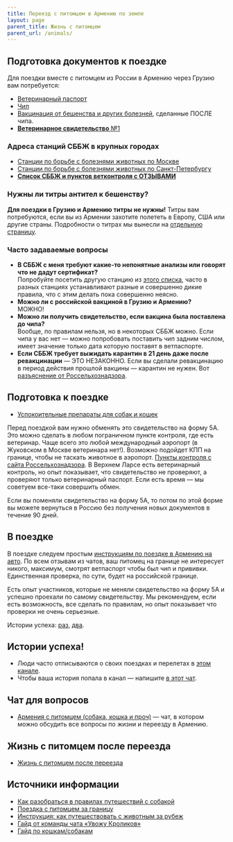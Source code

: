 ```yaml
---
title: Переезд с питомцем в Армению по земле
layout: page
parent_title: Жизнь с питомцем
parent_url: /animals/
---
```


## Подготовка документов к поездке

Для поездки вместе с питомцем из России в Армению через Грузию вам потребуется:

- [Ветеринарный паспорт](documents.md#vetpassport)
- [Чип](documents.md#chip)
- [Вакцинация от бешенства и других болезней](documents.md#vaccines), сделанные ПОСЛЕ чипа.
- [**Ветеринарное свидетельство** №1](documents.md#certificates)

### Адреса станций СББЖ в крупных городах

- [Станции по борьбе с болезнями животных по Москве](https://mos-obvet.ru/clinics/)
- [Станции по борьбе с болезнями животных по Санкт-Петербургу](http://www.spbvet.ru/structure/stationall/)
- **[Список СББЖ и пунктов ветконтроля с ОТЗЫВАМИ](https://bit.ly/3SyGHfs)**

### Нужны ли титры антител к бешенству?

**Для поездки в Грузию и Армению титры не нужны!** Титры вам потребуются, если вы из Армении захотите полететь в Европу,
США или другие страны. Подробности о титрах мы вынесли на [отдельную страницу](rabies-titers.md).

### Часто задаваемые вопросы

- **В СББЖ с меня требуют какие-то непонятные анализы или говорят что не дадут сертификат?**<br>
  Попробуйте посетить другую станцию из [этого списка](https://bit.ly/3SyGHfs),
  часто в разных станциях устанавливают разные и совершенно дикие правила, что с этим делать пока совершенно неясно.
- **Можно ли с российской вакциной в Грузию и Армению?**<br>
  МОЖНО!
- **Можно ли получить свидетельство, если вакцина была поставлена до чипа?**<br>
  Вообще, по правилам нельзя, но в некоторых СББЖ можно. Если чипа у вас нет — можно попробовать поставить чип задним числом,
  имеет значение только дата которую поставят в ветпаспорте.
- **Если СББЖ требует выжидать карантин в 21 день даже после ревакцинации** — ЭТО НЕЗАКОННО. Если
  вы сделали ревакцинацию в период действия прошлой вакцины — карантин не нужен.
  Вот [разъяснение от Россельхознадзора](/files/animals-1.pdf).

## Подготовка к поездке

- [Успокоительные препараты для собак и кошек](sedation.md)

Перед поездкой вам нужно обменять это свидетельство на форму 5А. Это можно сделать в любом
пограничном пункте контроля, где есть ветеринар. Чаще всего это любой международный аэропорт
(в Жуковском в Москве ветеринара нет!). Возможно подойдет КПП на границе, чтобы не таскать животное в аэропорт.
[Пункты контроля с сайта Россельхознадзора](https://fsvps.gov.ru/ru/structure/pp). В Верхнем Ларсе есть ветеринарный
контроль, но опыт показывает, что свидетельство не проверяют, а проверяют только ветеринарный паспорт. Если есть время —
мы советуем все-таки совершить обмен.

Если вы поменяли свидетельство на форму 5А, то потом по этой форме вы можете вернуться в Россию без получения новых
документов в течение 90 дней.

## В поездке

В поездке следуем простым [инструкциям по поездке в Армению на авто](../moving/by-car.md). По всем отзывам из чатов, ваш
питомец на границе не интересует никого, максимум, смотрят ветпаспорт чтобы был чип и прививки. Единственная проверка,
по сути, будет на российской границе.

Есть опыт участников, которые не меняли свидетельство на форму 5А и успешно проехали по самому свидетельству.
Мы рекомендуем, если есть возможность, все сделать по правилам, но опыт показывает что проверки не очень серьезные.

Истории успеха: [раз](/files/animals-georgia-story-1.png), [два](/files/animals-georgia-story-2.png).

## Истории успеха!

- Люди часто отписываются о своих поездках и перелетах в [этом канале](https://t.me/rabbitsleavingrussia).
- Чтобы ваша история попала в канал — напишите [в этот чат](https://t.me/+Cm_ikyupPDQ4ZDdi).

## Чат для вопросов

- [Армения с питомцем (собака, кошка и проч)](https://t.me/armenia_pets) — чат, в котором можно обсудить все вопросы
  по жизни и переезду в Армению.

## Жизнь с питомцем после переезда

- [Жизнь с питомцем после переезда](index.md)

## Источники информации

- [Как разобраться в правилах путешествий с собакой](https://bavarian-hound.com/trips/documents.html)
- [Поездка с питомцем за границу](https://lapka-app.notion.site/96d6675eb113425e959fc7a08e8ce56d)
- [Инструкция: как путешествовать с животным за рубеж](https://fsvps.gov.ru/ru/ehksport-import/dlya-vladelcev-zhivotnyh/instrukciya)
- [Гайд от команды чата «Увожу Кроликов»](https://rabbitsleavingrussia.wiki/)
- [Гайд по кошкам/собакам](https://bit.ly/3F8Gf4x)
